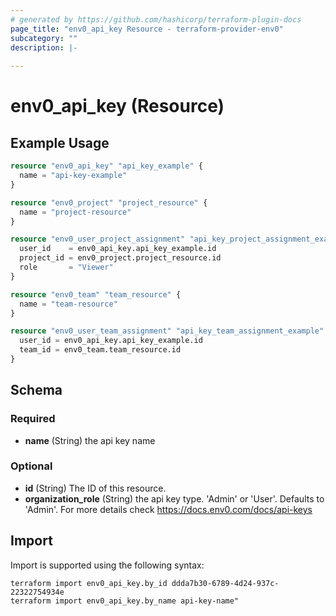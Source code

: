 ```yaml
---
# generated by https://github.com/hashicorp/terraform-plugin-docs
page_title: "env0_api_key Resource - terraform-provider-env0"
subcategory: ""
description: |-
  
---
```


# env0_api_key (Resource)



## Example Usage

```terraform
resource "env0_api_key" "api_key_example" {
  name = "api-key-example"
}

resource "env0_project" "project_resource" {
  name = "project-resource"
}

resource "env0_user_project_assignment" "api_key_project_assignment_example" {
  user_id    = env0_api_key.api_key_example.id
  project_id = env0_project.project_resource.id
  role       = "Viewer"
}

resource "env0_team" "team_resource" {
  name = "team-resource"
}

resource "env0_user_team_assignment" "api_key_team_assignment_example" {
  user_id = env0_api_key.api_key_example.id
  team_id = env0_team.team_resource.id
}
```

<!-- schema generated by tfplugindocs -->
## Schema

### Required

- **name** (String) the api key name

### Optional

- **id** (String) The ID of this resource.
- **organization_role** (String) the api key type. 'Admin' or 'User'. Defaults to 'Admin'. For more details check https://docs.env0.com/docs/api-keys

## Import

Import is supported using the following syntax:

```shell
terraform import env0_api_key.by_id ddda7b30-6789-4d24-937c-22322754934e
terraform import env0_api_key.by_name api-key-name"
```
